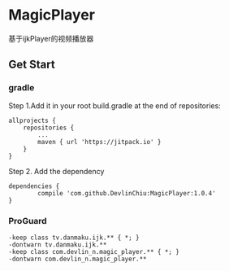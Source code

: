 # MagicPlayer
基于ijkPlayer的视频播放器

## Get Start

### gradle
Step 1.Add it in your root build.gradle at the end of repositories:

	allprojects {
		repositories {
			...
			maven { url 'https://jitpack.io' }
		}
	}
Step 2. Add the dependency

	dependencies {
	        compile 'com.github.DevlinChiu:MagicPlayer:1.0.4'
	}
### ProGuard

	-keep class tv.danmaku.ijk.** { *; }
    -dontwarn tv.danmaku.ijk.**
    -keep class com.devlin_n.magic_player.** { *; }
    -dontwarn com.devlin_n.magic_player.**
